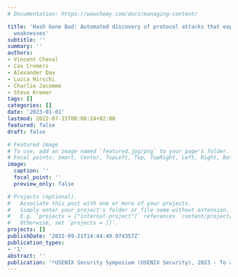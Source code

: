 ```yaml
---
# Documentation: https://wowchemy.com/docs/managing-content/

title: 'Hash Gone Bad: Automated discovery of protocol attacks that exploit hash function
  weaknesses'
subtitle: ''
summary: ''
authors:
- Vincent Cheval
- Cas Cremers
- Alexander Dax
- Lucca Hirschi
- Charlie Jacomme
- Steve Kremer
tags: []
categories: []
date: '2023-01-01'
lastmod: 2022-07-15T00:08:24+02:00
featured: false
draft: false

# Featured image
# To use, add an image named `featured.jpg/png` to your page's folder.
# Focal points: Smart, Center, TopLeft, Top, TopRight, Left, Right, BottomLeft, Bottom, BottomRight.
image:
  caption: ''
  focal_point: ''
  preview_only: false

# Projects (optional).
#   Associate this post with one or more of your projects.
#   Simply enter your project's folder or file name without extension.
#   E.g. `projects = ["internal-project"]` references `content/project/deep-learning/index.md`.
#   Otherwise, set `projects = []`.
projects: []
publishDate: '2022-09-21T14:44:49.074357Z'
publication_types:
- '1'
abstract: ''
publication: '*USENIX Security Symposium (USENIX Security), 2023 - To appear*'
---
```

